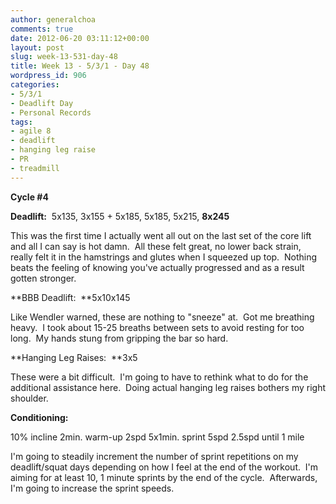 ```yaml
---
author: generalchoa
comments: true
date: 2012-06-20 03:11:12+00:00
layout: post
slug: week-13-531-day-48
title: Week 13 - 5/3/1 - Day 48
wordpress_id: 906
categories:
- 5/3/1
- Deadlift Day
- Personal Records
tags:
- agile 8
- deadlift
- hanging leg raise
- PR
- treadmill
---
```


**Cycle #4**

**Deadlift:**  5x135, 3x155 + 5x185, 5x185, 5x215, **8x245**

This was the first time I actually went all out on the last set of the core lift and all I can say is hot damn.  All these felt great, no lower back strain, really felt it in the hamstrings and glutes when I squeezed up top.  Nothing beats the feeling of knowing you've actually progressed and as a result gotten stronger.

**BBB Deadlift:  **5x10x145

Like Wendler warned, these are nothing to "sneeze" at.  Got me breathing heavy.  I took about 15-25 breaths between sets to avoid resting for too long.  My hands stung from gripping the bar so hard.

**Hanging Leg Raises:  **3x5

These were a bit difficult.  I'm going to have to rethink what to do for the additional assistance here.  Doing actual hanging leg raises bothers my right shoulder.

**Conditioning:**

10% incline
2min. warm-up 2spd
5x1min. sprint 5spd
2.5spd until 1 mile

I'm going to steadily increment the number of sprint repetitions on my deadlift/squat days depending on how I feel at the end of the workout.  I'm aiming for at least 10, 1 minute sprints by the end of the cycle.  Afterwards, I'm going to increase the sprint speeds.
